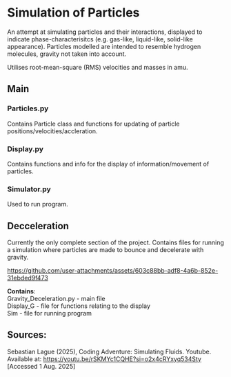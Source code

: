 # Simulation of Particles
An attempt at simulating particles and their interactions, displayed to indicate phase-characterisitcs (e.g. gas-like, liquid-like, solid-like appearance). Particles modelled are intended to resemble hydrogen molecules, gravity not taken into account.

Utilises root-mean-square (RMS) velocities and masses in amu.

## Main
### Particles.py
Contains Particle class and functions for updating of particle positions/velocities/accleration.

### Display.py
Contains functions and info for the display of information/movement of particles.

### Simulator.py
Used to run program.

## Decceleration
Currently the only complete section of the project. Contains files for running a simulation where particles are made to bounce and decelerate with gravity.

https://github.com/user-attachments/assets/603c88bb-adf8-4a6b-852e-31ebded9f473

**Contains**:    
Gravity_Deceleration.py - main file    
Display_G - file for functions relating to the display    
Sim - file for running program

## Sources:
Sebastian Lague (2025), Coding Adventure: Simulating Fluids. Youtube. Available at: https://youtu.be/rSKMYc1CQHE?si=o2x4cRYxyq534Sty [Accessed 1 Aug. 2025]
